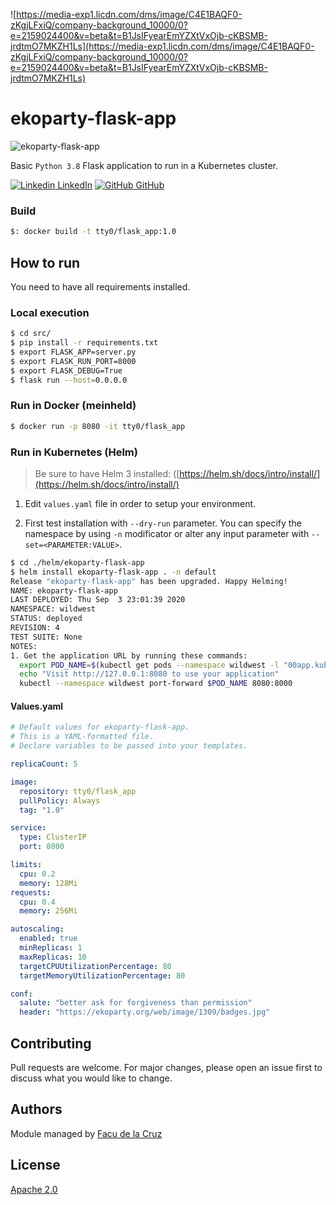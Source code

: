 ![https://media-exp1.licdn.com/dms/image/C4E1BAQF0-zKgjLFxiQ/company-background_10000/0?e=2159024400&v=beta&t=B1JsIFyearEmYZXtVxOjb-cKBSMB-jrdtmO7MKZH1Ls](https://media-exp1.licdn.com/dms/image/C4E1BAQF0-zKgjLFxiQ/company-background_10000/0?e=2159024400&v=beta&t=B1JsIFyearEmYZXtVxOjb-cKBSMB-jrdtmO7MKZH1Ls)

# ekoparty-flask-app
![ekoparty-flask-app](https://github.com/fmdlc/ekoparty-flask-app/workflows/ekoparty-flask-app/badge.svg)

Basic `Python 3.8` Flask application to run in a Kubernetes cluster.

[![Linkedin](https://i.stack.imgur.com/gVE0j.png) LinkedIn](https://www.linkedin.com/in/fmdlc) [![GitHub](https://i.stack.imgur.com/tskMh.png) GitHub](https://github.com/fmdlc)

### Build

```bash
$: docker build -t tty0/flask_app:1.0
```

## How to run

You need to have all requirements installed.

### Local execution

```bash
$ cd src/
$ pip install -r requirements.txt
$ export FLASK_APP=server.py
$ export FLASK_RUN_PORT=8000
$ export FLASK_DEBUG=True
$ flask run --host=0.0.0.0
```

### Run in Docker (meinheld)

```bash
$ docker run -p 8080 -it tty0/flask_app
```

### Run in Kubernetes (Helm)
> Be sure to have Helm 3 installed: ([https://helm.sh/docs/intro/install/](https://helm.sh/docs/intro/install/)

1) Edit `values.yaml` file in order to setup your environment.

2) First test installation with `--dry-run` parameter. You can specify the namespace by using `-n` modificator or alter any input parameter with `--set=<PARAMETER:VALUE>`.

```bash
$ cd ./helm/ekoparty-flask-app
$ helm install ekoparty-flask-app . -n default
Release "ekoparty-flask-app" has been upgraded. Happy Helming!
NAME: ekoparty-flask-app
LAST DEPLOYED: Thu Sep  3 23:01:39 2020
NAMESPACE: wildwest
STATUS: deployed
REVISION: 4
TEST SUITE: None
NOTES:
1. Get the application URL by running these commands:
  export POD_NAME=$(kubectl get pods --namespace wildwest -l "00app.kubernetes.io/name=ekoparty-flask-app,app.kubernetes.io/instance=ekoparty-flask-app" -o jsonpath="{.items[0].metadata.name}")
  echo "Visit http://127.0.0.1:8080 to use your application"
  kubectl --namespace wildwest port-forward $POD_NAME 8080:8000
```

#### Values.yaml

```yaml
# Default values for ekoparty-flask-app.
# This is a YAML-formatted file.
# Declare variables to be passed into your templates.

replicaCount: 5

image:
  repository: tty0/flask_app
  pullPolicy: Always
  tag: "1.0"

service:
  type: ClusterIP
  port: 8000

limits:
  cpu: 0.2
  memory: 128Mi
requests:
  cpu: 0.4
  memory: 256Mi

autoscaling:
  enabled: true
  minReplicas: 1
  maxReplicas: 10
  targetCPUUtilizationPercentage: 80
  targetMemoryUtilizationPercentage: 80

conf:
  salute: "better ask for forgiveness than permission"
  header: "https://ekoparty.org/web/image/1309/badges.jpg"
```

 ## Contributing

Pull requests are welcome. For major changes, please open an issue first to discuss what you would like to change.

## Authors

Module managed by [Facu de la Cruz](mailto:fmdlc.unix@gmail.com)

## License

[Apache 2.0](https://www.apache.org/licenses/LICENSE-2.0)
